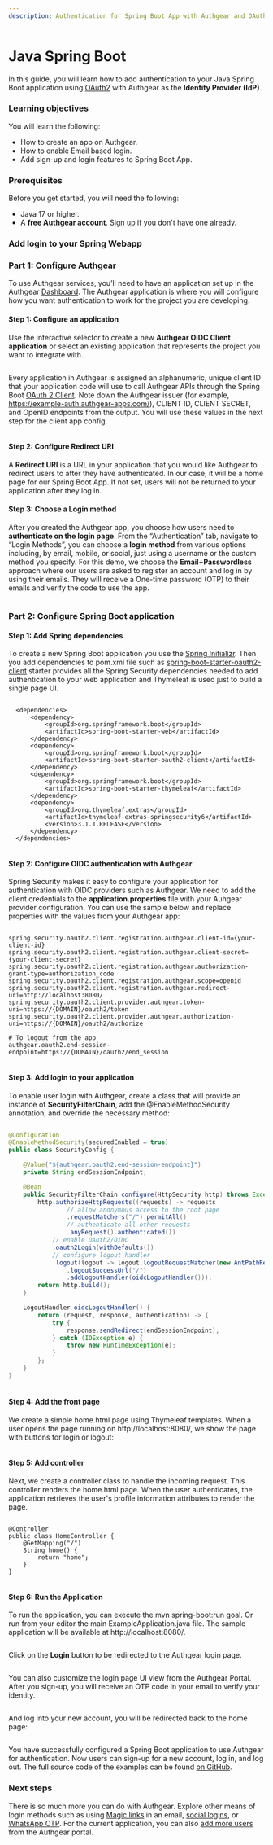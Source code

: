 ```yaml
---
description: Authentication for Spring Boot App with Authgear and OAuth2
---
```


# Java Spring Boot

In this guide, you will learn how to add authentication to your Java Spring Boot application using [OAuth2](https://tools.ietf.org/html/rfc6749) with Authgear as the **Identity Provider (IdP)**.

### Learning objectives

You will learn the following:

* How to create an app on Authgear.
* How to enable Email based login.
* Add sign-up and login features to Spring Boot App.

### **Prerequisites**

Before you get started, you will need the following:

* Java 17 or higher.
* A **free Authgear account**. [Sign up](https://oursky.typeform.com/to/S5lvI8rN) if you don't have one already.

### Add login to your Spring Webapp

### Part 1: Configure Authgear

To use Authgear services, you’ll need to have an application set up in the Authgear [Dashboard](http://portal.authgear.com/). The Authgear application is where you will configure how you want authentication to work for the project you are developing.

#### Step 1: Configure an application

Use the interactive selector to create a new **Authgear OIDC Client application** or select an existing application that represents the project you want to integrate with.

<figure><img src="https://uploads-ssl.webflow.com/60658b47b03f0c77e8c14884/64ae4853e73acf7a9284f8a8_Untitled%20(2)%20(1).png" alt=""><figcaption></figcaption></figure>

Every application in Authgear is assigned an alphanumeric, unique client ID that your application code will use to call Authgear APIs through the Spring Boot [OAuth 2 Client](https://docs.spring.io/spring-security/reference/reactive/oauth2/client/index.html). Note down the Authgear issuer (for example, https://example-auth.authgear-apps.com/), CLIENT ID, CLIENT SECRET, and OpenID endpoints from the output. You will use these values in the next step for the client app config.

<figure><img src="https://uploads-ssl.webflow.com/60658b47b03f0c77e8c14884/64ae485914ea3016deaaad18_Untitled%20(3)%20(1).png" alt=""><figcaption></figcaption></figure>

#### Step 2: Configure **Redirect URI**

A **Redirect URI** is a URL in your application that you would like Authgear to redirect users to after they have authenticated. In our case, it will be a home page for our Spring Boot App. If not set, users will not be returned to your application after they log in.

#### Step 3: Choose a Login method

After you created the Authgear app, you choose how users need to **authenticate on the login page**. From the “Authentication” tab, navigate to “Login Methods”, you can choose a **login method** from various options including, by email, mobile, or social, just using a username or the custom method you specify. For this demo, we choose the **Email+Passwordless** approach where our users are asked to register an account and log in by using their emails. They will receive a One-time password (OTP) to their emails and verify the code to use the app.

<figure><img src="https://uploads-ssl.webflow.com/60658b47b03f0c77e8c14884/64ae48ba190172f7f9f9cc0e_Untitled%20(4)%20(1).png" alt=""><figcaption></figcaption></figure>

### Part 2: Configure Spring Boot application

#### Step 1: Add Spring dependencies

To create a new Spring Boot application you use the [Spring Initializr](https://start.spring.io/). Then you add dependencies to pom.xml file such as [spring-boot-starter-oauth2-client](https://mvnrepository.com/artifact/org.springframework.boot/spring-boot-starter-oauth2-client) starter provides all the Spring Security dependencies needed to add authentication to your web application and Thymeleaf is used just to build a single page UI.

```

  <dependencies>
      <dependency>
          <groupId>org.springframework.boot</groupId>
          <artifactId>spring-boot-starter-web</artifactId>
      </dependency>
      <dependency>
          <groupId>org.springframework.boot</groupId>
          <artifactId>spring-boot-starter-oauth2-client</artifactId>
      </dependency>
      <dependency>
          <groupId>org.springframework.boot</groupId>
          <artifactId>spring-boot-starter-thymeleaf</artifactId>
      </dependency>
      <dependency>
          <groupId>org.thymeleaf.extras</groupId>
          <artifactId>thymeleaf-extras-springsecurity6</artifactId>
          <version>3.1.1.RELEASE</version>
      </dependency>
  </dependencies>
  
```

#### Step 2: Configure OIDC authentication with Authgear

Spring Security makes it easy to configure your application for authentication with OIDC providers such as Authgear. We need to add the client credentials to the **application.properties** file with your Auhgear provider configuration. You can use the sample below and replace properties with the values from your Authgear app:

```properties

spring.security.oauth2.client.registration.authgear.client-id={your-client-id}
spring.security.oauth2.client.registration.authgear.client-secret={your-client-secret}
spring.security.oauth2.client.registration.authgear.authorization-grant-type=authorization_code
spring.security.oauth2.client.registration.authgear.scope=openid
spring.security.oauth2.client.registration.authgear.redirect-uri=http://localhost:8080/
spring.security.oauth2.client.provider.authgear.token-uri=https://{DOMAIN}/oauth2/token
spring.security.oauth2.client.provider.authgear.authorization-uri=https://{DOMAIN}/oauth2/authorize

# To logout from the app
authgear.oauth2.end-session-endpoint=https://{DOMAIN}/oauth2/end_session
  
```

#### Step 3: Add login to your application

To enable user login with Authgear, create a class that will provide an instance of **SecurityFilterChain**, add the @EnableMethodSecurity annotation, and override the necessary method:

```java

@Configuration
@EnableMethodSecurity(securedEnabled = true)
public class SecurityConfig {

    @Value("${authgear.oauth2.end-session-endpoint}")
    private String endSessionEndpoint;

    @Bean
    public SecurityFilterChain configure(HttpSecurity http) throws Exception {
        http.authorizeHttpRequests((requests) -> requests
                // allow anonymous access to the root page
                .requestMatchers("/").permitAll()
                // authenticate all other requests
                .anyRequest().authenticated())
            // enable OAuth2/OIDC
            .oauth2Login(withDefaults())
            // configure logout handler
            .logout(logout -> logout.logoutRequestMatcher(new AntPathRequestMatcher("/logout"))
                .logoutSuccessUrl("/")
                .addLogoutHandler(oidcLogoutHandler()));
        return http.build();
    }

    LogoutHandler oidcLogoutHandler() {
        return (request, response, authentication) -> {
            try {
                response.sendRedirect(endSessionEndpoint);
            } catch (IOException e) {
                throw new RuntimeException(e);
            }
        };
    }
}
  
```

#### Step 4: Add the front page

We create a simple home.html page using Thymeleaf templates. When a user opens the page running on http://localhost:8080/, we show the page with buttons for login or logout:

<figure><img src="https://uploads-ssl.webflow.com/60658b47b03f0c77e8c14884/64ae4b0a99ffe304fc9e50f4_Untitled%20(11).png" alt=""><figcaption></figcaption></figure>

#### Step 5: Add controller

Next, we create a controller class to handle the incoming request. This controller renders the home.html page. When the user authenticates, the application retrieves the user's profile information attributes to render the page.

```

@Controller
public class HomeController {
    @GetMapping("/")
    String home() {
        return "home";
    }
}
  
```

#### Step 6: Run the Application

To run the application, you can execute the mvn spring-boot:run goal. Or run from your editor the main ExampleApplication.java file. The sample application will be available at http://localhost:8080/.

<figure><img src="https://uploads-ssl.webflow.com/60658b47b03f0c77e8c14884/64ae61c4c93bc48ef731785f_Untitled%20(13).png" alt=""><figcaption></figcaption></figure>

Click on the **Login** button to be redirected to the Authgear login page.

<figure><img src="https://uploads-ssl.webflow.com/60658b47b03f0c77e8c14884/64ae61ca49cc298d411f03d6_Untitled%20(14).png" alt=""><figcaption></figcaption></figure>

You can also customize the login page UI view from the Authgear Portal. After you sign-up, you will receive an OTP code in your email to verify your identity.

<figure><img src="https://uploads-ssl.webflow.com/60658b47b03f0c77e8c14884/64ae61e40046a0f0dbeff9d0_Untitled%20(15).png" alt=""><figcaption></figcaption></figure>

And log into your new account, you will be redirected back to the home page:

<figure><img src="https://uploads-ssl.webflow.com/60658b47b03f0c77e8c14884/64ae61eb29d7e0cb537f5f01_Untitled%20(16).png" alt=""><figcaption></figcaption></figure>

You have successfully configured a Spring Boot application to use Authgear for authentication. Now users can sign-up for a new account, log in, and log out. The full source code of the examples can be found [on GitHub](https://github.com/Boburmirzo/authgear-spring-oauth2-example).

### Next steps

There is so much more you can do with Authgear. Explore other means of login methods such as using [Magic links](https://docs.authgear.com/strategies/email-login-link) in an email, [social logins](https://docs.authgear.com/strategies/how-to-setup-sso-integrations), or [WhatsApp OTP](https://docs.authgear.com/strategies/whatsapp-otp-login). For the current application, you can also [add more users](https://docs.authgear.com/strategies/user-identity-and-authenticator) from the Authgear portal.
